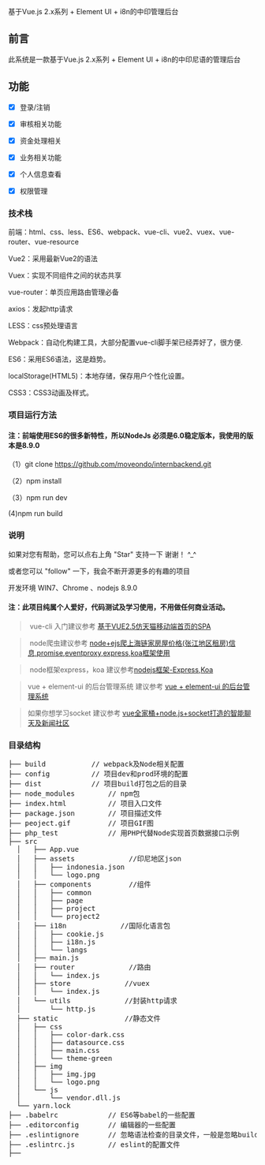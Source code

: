 
基于Vue.js 2.x系列 + Element UI + i8n的中印管理后台

## 前言 ##

此系统是一款基于Vue.js 2.x系列 + Element UI + i8n的中印尼语的管理后台

## 功能 ##

- [x] 登录/注销
- [x] 审核相关功能
- [x] 资金处理相关
- [x] 业务相关功能
- [x] 个人信息查看
- [x] 权限管理


### 技术栈

前端：html、css、less、ES6、webpack、vue-cli、vue2、vuex、vue-router、vue-resource

Vue2：采用最新Vue2的语法

Vuex：实现不同组件之间的状态共享

vue-router：单页应用路由管理必备

axios：发起http请求

LESS：css预处理语言

Webpack：自动化构建工具，大部分配置vue-cli脚手架已经弄好了，很方便.

ES6：采用ES6语法，这是趋势。

localStorage(HTML5)：本地存储，保存用户个性化设置。

CSS3：CSS3动画及样式。

### 项目运行方法

#### 注：前端使用ES6的很多新特性，所以NodeJs 必须是6.0稳定版本，我使用的版本是8.9.0

（1）git clone https://github.com/moveondo/internbackend.git

（2）npm install

（3）npm run dev

 (4)npm run build


### 说明

如果对您有帮助，您可以点右上角 "Star" 支持一下 谢谢！ ^_^

或者您可以 "follow" 一下，我会不断开源更多的有趣的项目

开发环境 WIN7、Chrome 、nodejs 8.9.0

#### 注：此项目纯属个人爱好，代码测试及学习使用，不用做任何商业活动。


>  vue-cli 入门建议参考 [基于VUE2.5仿天猫移动端首页的SPA](https://github.com/moveondo/VUE-Taobao)

>  node爬虫建议参考 [node+ejs爬上海链家房屋价格(张江地区租房)信息,promise,eventproxy,express,koa框架使用](https://github.com/moveondo/nodeJs-Reptile)  

> node框架express，koa 建议参考[nodejs框架-Express,Koa](https://github.com/moveondo/NodeJsFrame)


> vue + element-ui 的后台管理系统 建议参考 [ vue + element-ui 的后台管理系统](https://github.com/moveondo/vue-ManageSystem)

> 如果你想学习socket 建议参考 [vue全家桶+node.js+socket打造的智能聊天及新闻社区](https://github.com/moveondo/CloudNews)


### 目录结构

<pre>
├── build			// webpack及Node相关配置
├── config			// 项目dev和prod环境的配置
├── dist			// 项目build打包之后的目录
├── node_modules		// npm包
├── index.html			// 项目入口文件
├── package.json		// 项目描述文件
├── peoject.gif			// 项目GIF图
├── php_test			// 用PHP代替Node实现首页数据接口示例
├── src
  │   ├── App.vue
  │   ├── assets             //印尼地区json  
  │   │   ├── indonesia.json
  │   │   └── logo.png
  │   ├── components         //组件
  │   │   ├── common
  │   │   ├── page
  │   │   ├── project
  │   │   └── project2
  │   ├── i18n             //国际化语言包
  │   │   ├── cookie.js    
  │   │   ├── i18n.js
  │   │   └── langs
  │   ├── main.js
  │   ├── router             //路由
  │   │   └── index.js
  │   ├── store             //vuex
  │   │   └── index.js
  │   └── utils             //封装http请求
  │       └── http.js
  ├── static                //静态文件
  │   ├── css
  │   │   ├── color-dark.css
  │   │   ├── datasource.css
  │   │   ├── main.css
  │   │   └── theme-green
  │   ├── img
  │   │   ├── img.jpg
  │   │   └── logo.png
  │   └── js
  │       └── vendor.dll.js
  └── yarn.lock
├── .babelrc			// ES6等babel的一些配置
├── .editorconfig		// 编辑器的一些配置
├── .eslintignore		// 忽略语法检查的目录文件，一般是忽略build和config目录
├── .eslintrc.js		// eslint的配置文件
├── 
</pre>


